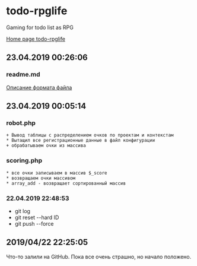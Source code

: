 # todo-rpglife
Gaming for todo list as RPG

[Home page todo-rpglife](https://github.com/ged-nn/todo-rpglife)

## 23.04.2019 00:26:06
### readme.md

[Описание формата файла](http://webdesign.ru.net/article/pravila-oformleniya-fayla-readmemd-na-github.html)

## 23.04.2019 00:05:14
### robot.php
    + Вывод таблицы с распределением очков по проектам и контекстам
    * Вытащил все регистрационные данные в файл конфигурации
    + обрабатываем очки из массива
    
### scoring.php
    * все очки записываем в массив $_score
    * возвращаем очки массивом
    * array_add - возвращает сортированный массив

### 22.04.2019 22:48:53
* git log
* git reset --hard ID
* git push --force
	
## 2019/04/22 22:25:05
Что-то залили на GitHub. Пока все очень страшно, но начало положено.
